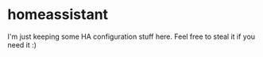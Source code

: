 # homeassistant

I'm just keeping some HA configuration stuff here. Feel free to steal it if you need it :)

